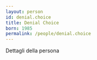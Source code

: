 ```yaml
---
layout: person
id: denial.choice
title: Denial Choice
born: 1985
permalink: /people/denial.choice
---
```


Dettagli della persona 